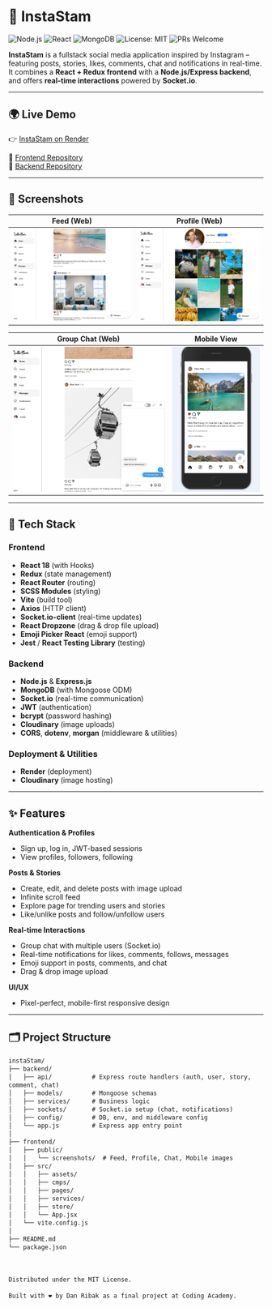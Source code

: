 # 📸 InstaStam

![Node.js](https://img.shields.io/badge/node-%3E%3D16-green)
![React](https://img.shields.io/badge/react-18-blue)
![MongoDB](https://img.shields.io/badge/database-MongoDB-green)
![License: MIT](https://img.shields.io/badge/License-MIT-yellow.svg)
![PRs Welcome](https://img.shields.io/badge/PRs-welcome-brightgreen.svg)

**InstaStam** is a fullstack social media application inspired by Instagram – featuring posts, stories, likes, comments, chat and notifications in real-time.  
It combines a **React + Redux frontend** with a **Node.js/Express backend**, and offers **real-time interactions** powered by **Socket.io**.

---

## 🌍 Live Demo
👉 [InstaStam on Render](https://instastam.onrender.com/story)

🔗 [Frontend Repository](https://github.com/Ridan77/instgram_frontend)  
🔗 [Backend Repository](https://github.com/Ridan77/instagram_backend)

---

## 📸 Screenshots

| Feed (Web) | Profile (Web) |
|------------|---------------|
| ![Feed Screenshot](./public/screenshots/feed.jpg) | ![Profile Screenshot](./public/screenshots/profile.jpg) |

| Group Chat (Web) | Mobile View |
|------------------|-------------|
| ![Chat Screenshot](./public/screenshots/chat.jpg) | ![Mobile Screenshot](./public/screenshots/mobile.jpg) |

---

## 🚀 Tech Stack

### Frontend
- **React 18** (with Hooks)
- **Redux** (state management)
- **React Router** (routing)
- **SCSS Modules** (styling)
- **Vite** (build tool)
- **Axios** (HTTP client)
- **Socket.io-client** (real-time updates)
- **React Dropzone** (drag & drop file upload)
- **Emoji Picker React** (emoji support)
- **Jest** / **React Testing Library** (testing)

### Backend
- **Node.js** & **Express.js**
- **MongoDB** (with Mongoose ODM)
- **Socket.io** (real-time communication)
- **JWT** (authentication)
- **bcrypt** (password hashing)
- **Cloudinary** (image uploads)
- **CORS**, **dotenv**, **morgan** (middleware & utilities)

### Deployment & Utilities
- **Render** (deployment)
- **Cloudinary** (image hosting)

---

## ✨ Features

**Authentication & Profiles**  
- Sign up, log in, JWT-based sessions  
- View profiles, followers, following  

**Posts & Stories**  
- Create, edit, and delete posts with image upload  
- Infinite scroll feed  
- Explore page for trending users and stories  
- Like/unlike posts and follow/unfollow users  

**Real-time Interactions**  
- Group chat with multiple users (Socket.io)  
- Real-time notifications for likes, comments, follows, messages  
- Emoji support in posts, comments, and chat  
- Drag & drop image upload  

**UI/UX**  
- Pixel-perfect, mobile-first responsive design  

---

## 🗂️ Project Structure

```plaintext
instaStam/
├── backend/
│   ├── api/           # Express route handlers (auth, user, story, comment, chat)
│   ├── models/        # Mongoose schemas
│   ├── services/      # Business logic
│   ├── sockets/       # Socket.io setup (chat, notifications)
│   ├── config/        # DB, env, and middleware config
│   └── app.js         # Express app entry point
│
├── frontend/
│   ├── public/
│   │   └── screenshots/  # Feed, Profile, Chat, Mobile images
│   ├── src/
│   │   ├── assets/       
│   │   ├── cmps/        
│   │   ├── pages/       
│   │   ├── services/    
│   │   ├── store/       
│   │   └── App.jsx      
│   └── vite.config.js
│
├── README.md
└── package.json



Distributed under the MIT License. 

Built with ❤️ by Dan Ribak as a final project at Coding Academy.